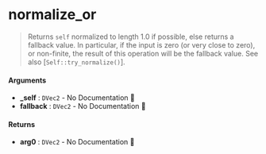# normalize\_or

>  Returns `self` normalized to length 1.0 if possible, else returns a
>  fallback value.
>  In particular, if the input is zero (or very close to zero), or non-finite,
>  the result of this operation will be the fallback value.
>  See also [`Self::try_normalize()`].

#### Arguments

- **\_self** : `DVec2` \- No Documentation 🚧
- **fallback** : `DVec2` \- No Documentation 🚧

#### Returns

- **arg0** : `DVec2` \- No Documentation 🚧